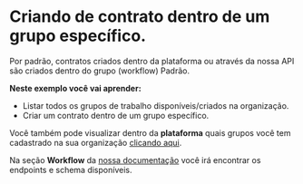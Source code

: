 # Criando de contrato dentro de um grupo específico.

Por padrão, contratos criados dentro da plataforma ou através da nossa API são criados dentro do grupo (workflow) Padrão.

**Neste exemplo você vai aprender:**

 - Listar todos os grupos de trabalho disponíveis/criados na organização.
 - Criar um contrato dentro de um grupo específico.

Você também pode visualizar dentro da **plataforma** quais grupos você tem cadastrado na sua organização [clicando aqui](https://app.contraktor.com.br/admin/grupos).

Na seção **Workflow** da [nossa documentação](https://developers.contraktor.com.br/) você irá encontrar os endpoints e schema disponíveis.